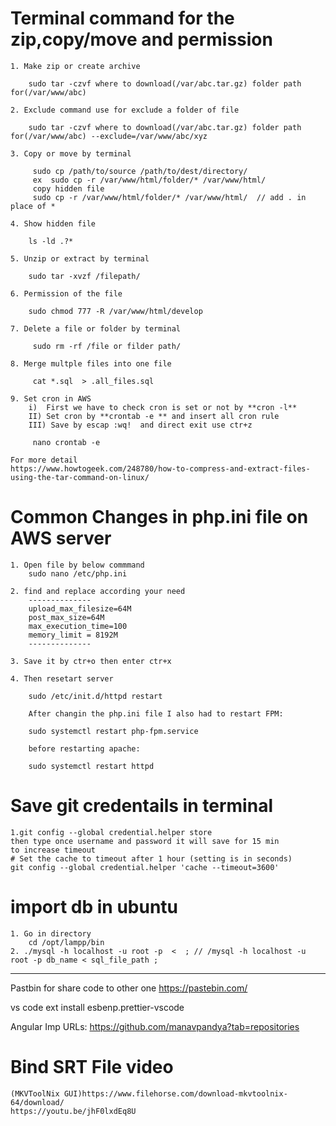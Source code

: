 # Terminal command for the zip,copy/move and permission 
    
    1. Make zip or create archive
    
        sudo tar -czvf where to download(/var/abc.tar.gz) folder path for(/var/www/abc)
        
    2. Exclude command use for exclude a folder of file
    
        sudo tar -czvf where to download(/var/abc.tar.gz) folder path for(/var/www/abc) --exclude=/var/www/abc/xyz
     
    3. Copy or move by terminal  
    
         sudo cp /path/to/source /path/to/dest/directory/
         ex  sudo cp -r /var/www/html/folder/* /var/www/html/
         copy hidden file
         sudo cp -r /var/www/html/folder/* /var/www/html/  // add . in place of *
         
    4. Show hidden file
    
        ls -ld .?* 
        
    5. Unzip or extract by terminal
    
        sudo tar -xvzf /filepath/
        
    6. Permission of the file
    
        sudo chmod 777 -R /var/www/html/develop
        
    7. Delete a file or folder by terminal 
    
         sudo rm -rf /file or filder path/
         
    8. Merge multple files into one file
        
         cat *.sql  > .all_files.sql
         
    9. Set cron in AWS
        i)  First we have to check cron is set or not by **cron -l**
        II) Set cron by **crontab -e ** and insert all cron rule
        III) Save by escap :wq!  and direct exit use ctr+z
        
         nano crontab -e
    
    For more detail
    https://www.howtogeek.com/248780/how-to-compress-and-extract-files-using-the-tar-command-on-linux/


# Common Changes in php.ini file on AWS server

    1. Open file by below commmand
        sudo nano /etc/php.ini
    
    2. find and replace according your need
        --------------
        upload_max_filesize=64M
        post_max_size=64M
        max_execution_time=100
        memory_limit = 8192M
        --------------
        
    3. Save it by ctr+o then enter ctr+x
    
    4. Then resetart server
    
        sudo /etc/init.d/httpd restart
        
        After changin the php.ini file I also had to restart FPM:

        sudo systemctl restart php-fpm.service

        before restarting apache:

        sudo systemctl restart httpd

# Save git credentails in terminal
    
    1.git config --global credential.helper store 
    then type once username and password it will save for 15 min
    to increase timeout 
    # Set the cache to timeout after 1 hour (setting is in seconds)
    git config --global credential.helper 'cache --timeout=3600'     
    
# import db in ubuntu
    1. Go in directory
        cd /opt/lampp/bin
    2. ./mysql -h localhost -u root -p  <  ; // /mysql -h localhost -u root -p db_name < sql_file_path ;    
        
        
-----------------------------------------------------------------------------------------

Pastbin for share code to other one
    https://pastebin.com/

vs code ext install esbenp.prettier-vscode

Angular Imp URLs:
https://github.com/manavpandya?tab=repositories



# Bind SRT File video
    (MKVToolNix GUI)https://www.filehorse.com/download-mkvtoolnix-64/download/
    https://youtu.be/jhF0lxdEq8U







